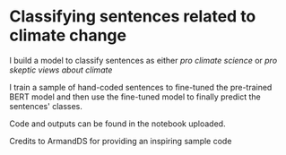 # Classifying sentences related to climate change

I build a model to classify sentences as either *pro climate science* or *pro skeptic views about climate*

I train a sample of hand-coded sentences to fine-tuned the pre-trained BERT model and then use the fine-tuned model to finally predict the sentences' classes.

Code and outputs can be found in the notebook uploaded.

Credits to ArmandDS for providing an inspiring sample code
